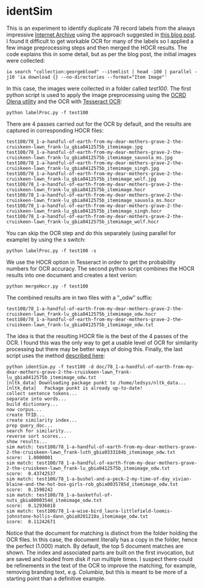 # identSim
This is an experiment to identify duplicate 78 record labels from the always impressive
[Internet Archive](https://archive.org/) using the approach suggested in
[this blog post](https://brewster.kahle.org/2022/10/02/pythonistas-up-for-quick-hack-to-test-deduping-78rpm-records-using-document-clustering/).
I found it difficult to get workable OCR for many of the labels so I applied a few image
preprocessing steps and then merged the HOCR results. The code explains this in some detail, but as per the 
blog post, the initial images were collected:
```
ia search "collection:georgeblood" --itemlist | head -100 | parallel -j10 'ia download {} --no-directories --format="Item Image"'
```
In this case, the images were collected in a folder called _test100_. The first python script is used
to apply the image preprocessing using the [OCRD Olena utility](https://github.com/OCR-D/ocrd_olena) and 
the OCR with [Tesseract OCR](https://github.com/tesseract-ocr/tesseract):
```
python labelProc.py -f test100
```
There are 4 passes carried out for the OCR by default, and the results are captured in corresponding HOCR files:
```
test100/78_1-a-handful-of-earth-from-my-dear-mothers-grave-2-the-cruiskeen-lawn_frank-lu_gbia0412575b_itemimage.jpg
test100/78_1-a-handful-of-earth-from-my-dear-mothers-grave-2-the-cruiskeen-lawn_frank-lu_gbia0412575b_itemimage_sauvola_ms.jpg
test100/78_1-a-handful-of-earth-from-my-dear-mothers-grave-2-the-cruiskeen-lawn_frank-lu_gbia0412575b_itemimage_singh.jpg
test100/78_1-a-handful-of-earth-from-my-dear-mothers-grave-2-the-cruiskeen-lawn_frank-lu_gbia0412575b_itemimage_wolf.jpg
test100/78_1-a-handful-of-earth-from-my-dear-mothers-grave-2-the-cruiskeen-lawn_frank-lu_gbia0412575b_itemimage.hocr
test100/78_1-a-handful-of-earth-from-my-dear-mothers-grave-2-the-cruiskeen-lawn_frank-lu_gbia0412575b_itemimage_sauvola_ms.hocr
test100/78_1-a-handful-of-earth-from-my-dear-mothers-grave-2-the-cruiskeen-lawn_frank-lu_gbia0412575b_itemimage_singh.hocr
test100/78_1-a-handful-of-earth-from-my-dear-mothers-grave-2-the-cruiskeen-lawn_frank-lu_gbia0412575b_itemimage_wolf.hocr
```
You can skip the OCR step and do this separately (using parallel for example) by using the _s_ switch:
```
python labelProc.py -f test100 -s
```
We use the HOCR option in Tesseract in order to get the probability numbers for OCR accuracy.
The second python script combines the HOCR results into one document and creates a text verion:
```
python mergeHocr.py -f test100
```
The combined results are in two files with a "_odw" suffix:
```
test100/78_1-a-handful-of-earth-from-my-dear-mothers-grave-2-the-cruiskeen-lawn_frank-lu_gbia0412575b_itemimage_odw.hocr
test100/78_1-a-handful-of-earth-from-my-dear-mothers-grave-2-the-cruiskeen-lawn_frank-lu_gbia0412575b_itemimage_odw.txt
```
The idea is that the resulting HOCR file is the best of the 4 passes of the OCR. I found this was the only way to get
a usable level of OCR for similarity processing but there may be better ways of doing this. Finally, the last script
uses the method [described here](https://dev.to/thepylot/compare-documents-similarity-using-python-nlp-4odp):
```
python identSim.py -f test100 -d doc/78_1-a-handful-of-earth-from-my-dear-mothers-grave-2-the-cruiskeen-lawn_frank-lu_gbia0412575b_itemimage_odw.txt
[nltk_data] Downloading package punkt to /home/ledsys/nltk_data...
[nltk_data]   Package punkt is already up-to-date!
collect sentence tokens...
separate into words...
build dictionary...
now corpus...
create TFID...
create similarity index...
prep query_doc...
search for similarity...
reverse sort scores...
show results...
sim match: test100/78_1-a-handful-of-earth-from-my-dear-mothers-grave-2-the-cruiskeen-lawn_frank-luth_gbia0333184b_itemimage_odw.txt
score:  1.0000001
sim match: test100/78_1-a-handful-of-earth-from-my-dear-mothers-grave-2-the-cruiskeen-lawn_frank-lu_gbia0412575b_itemimage_odw.txt
score:  0.43742537
sim match: test100/78_1-a-bushel-and-a-peck-2-my-time-of-day_vivian-blaine-and-the-hot-box-girls-rob_gbia0035785d_itemimage_odw.txt
score:  0.1598242
sim match: test100/78_1-a-basketful-of-nuts_gbia8000354d_itemimage_odw.txt
score:  0.12936018
sim match: test100/78_1-a-wise-bird_laura-littlefield-loomis-johnstone-hollis-dann_gbia0201218a_itemimage_odw.txt
score:  0.11242671
```
Notice that the document for matching is distinct from the folder holding the OCR files. In this case,
the document literally has a copy in the folder, hence the perfect (1.000) match. By default, the
top 5 document matches are shown. The index and associated parts are built on the first invocation,
but are saved and loaded from disk if run multiple times. I suspect
there could be refinements in the text of the OCR to improve the matching, for example, removing 
branding text, e.g. _Columbia_, but this is meant to be more of a starting point than a definitive example.

